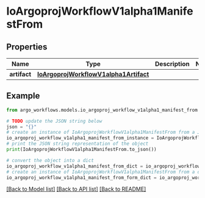 # IoArgoprojWorkflowV1alpha1ManifestFrom


## Properties

Name | Type | Description | Notes
------------ | ------------- | ------------- | -------------
**artifact** | [**IoArgoprojWorkflowV1alpha1Artifact**](IoArgoprojWorkflowV1alpha1Artifact.md) |  | 

## Example

```python
from argo_workflows.models.io_argoproj_workflow_v1alpha1_manifest_from import IoArgoprojWorkflowV1alpha1ManifestFrom

# TODO update the JSON string below
json = "{}"
# create an instance of IoArgoprojWorkflowV1alpha1ManifestFrom from a JSON string
io_argoproj_workflow_v1alpha1_manifest_from_instance = IoArgoprojWorkflowV1alpha1ManifestFrom.from_json(json)
# print the JSON string representation of the object
print(IoArgoprojWorkflowV1alpha1ManifestFrom.to_json())

# convert the object into a dict
io_argoproj_workflow_v1alpha1_manifest_from_dict = io_argoproj_workflow_v1alpha1_manifest_from_instance.to_dict()
# create an instance of IoArgoprojWorkflowV1alpha1ManifestFrom from a dict
io_argoproj_workflow_v1alpha1_manifest_from_form_dict = io_argoproj_workflow_v1alpha1_manifest_from.from_dict(io_argoproj_workflow_v1alpha1_manifest_from_dict)
```
[[Back to Model list]](../README.md#documentation-for-models) [[Back to API list]](../README.md#documentation-for-api-endpoints) [[Back to README]](../README.md)


